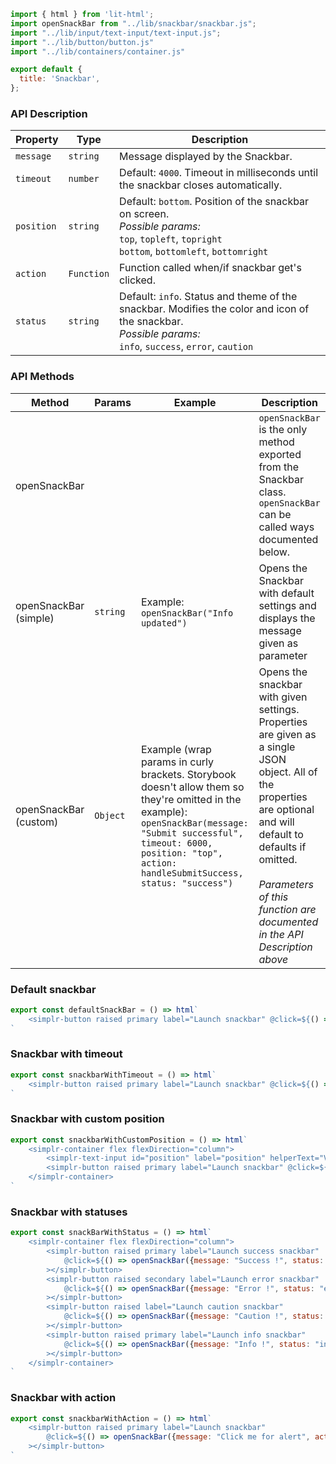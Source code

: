 ```js script
import { html } from 'lit-html';
import openSnackBar from "../lib/snackbar/snackbar.js";
import "../lib/input/text-input/text-input.js";
import "../lib/button/button.js"
import "../lib/containers/container.js"

export default {
  title: 'Snackbar',
};
```

### API Description

| Property | Type | Description |
|---|---|---|
| `message` | `string` | Message displayed by the Snackbar. |
| `timeout` | `number` | Default: `4000`. Timeout in milliseconds until the snackbar closes automatically. |
| `position` | `string` | Default: `bottom`. Position of the snackbar on screen. <br />*Possible params:*<br /> `top`, `topleft`, `topright`<br />`bottom`, `bottomleft`, `bottomright` |
| `action` | `Function` | Function called when/if snackbar get's clicked. |
| `status` | `string` | Default: `info`. Status and theme of the snackbar. Modifies the color and icon of the snackbar.<br />*Possible params:*<br />`info`, `success`, `error`, `caution` |


### API Methods

| Method | Params | Example | Description |
|---|---|---|---|
| openSnackBar |  |  | `openSnackBar` is the only method exported from the Snackbar class.<br />`openSnackBar` can be called ways documented below. |
| openSnackBar (simple) | `string` | Example: `openSnackBar("Info updated")` | Opens the Snackbar with default settings and displays the message given as parameter |
| openSnackBar (custom) | `Object` | Example (wrap params in curly brackets. Storybook doesn't allow them so they're omitted in the example): `openSnackBar(message: "Submit successful", timeout: 6000, position: "top", action: handleSubmitSuccess, status: "success")` | Opens the snackbar with given settings. Properties are given as a single JSON object. All of the properties are optional and will default to defaults if omitted.<br /><br />*Parameters of this function are documented in the API Description above* |


### Default snackbar

```js preview-story
export const defaultSnackBar = () => html`
    <simplr-button raised primary label="Launch snackbar" @click=${() => openSnackBar("I'm a snackbar")}></simplr-button>
`
```

### Snackbar with timeout

```js preview-story
export const snackbarWithTimeout = () => html`
    <simplr-button raised primary label="Launch snackbar" @click=${() => openSnackBar({message: "I'm a snackbar", timeout: 6000})}></simplr-button>
`
```

### Snackbar with custom position

```js preview-story
export const snackbarWithCustomPosition = () => html`
    <simplr-container flex flexDirection="column">
        <simplr-text-input id="position" label="position" helperText="Valid props: top, topright, topleft, bottom, bottomleft, bottomright" value="bottom"></simplr-text-input>
        <simplr-button raised primary label="Launch snackbar" @click=${() => openSnackBar({message: "I'm a snackbar", position: document.querySelector("#position").getValue()})}></simplr-button>
    </simplr-container>
`
```


### Snackbar with statuses

```js preview-story
export const snackBarWithStatus = () => html`
    <simplr-container flex flexDirection="column">
        <simplr-button raised primary label="Launch success snackbar" 
            @click=${() => openSnackBar({message: "Success !", status: "success"})}
        ></simplr-button>
        <simplr-button raised secondary label="Launch error snackbar" 
            @click=${() => openSnackBar({message: "Error !", status: "error"})}
        ></simplr-button>
        <simplr-button raised label="Launch caution snackbar" 
            @click=${() => openSnackBar({message: "Caution !", status: "caution"})}
        ></simplr-button>
        <simplr-button raised primary label="Launch info snackbar" 
            @click=${() => openSnackBar({message: "Info !", status: "info"})}
        ></simplr-button>
    </simplr-container>
`
```


### Snackbar with action

```js preview-story
export const snackbarWithAction = () => html`
    <simplr-button raised primary label="Launch snackbar"
        @click=${() => openSnackBar({message: "Click me for alert", action: () => alert("You did it!")})}
    ></simplr-button>
`
```
